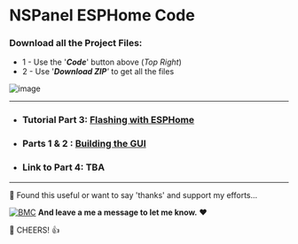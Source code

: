 # NSPanel ESPHome Code

### Download all the Project Files:
* 1 - Use the '***Code***' button above (_Top Right_)
* 2 - Use '***Download ZIP**'* to get all the files

![image](https://user-images.githubusercontent.com/51385971/162554891-85de1ddb-0614-4771-9911-e5eb020f0811.png)
___
* ### Tutorial Part 3: [Flashing with ESPHome](https://github.com/3ative/NSPanel-ESPHome-Code)
* ### Parts 1 & 2 : [Building the GUI](https://github.com/3ative/NSPanel-Building-the-GUI)
* ### Link to Part 4: TBA
___

🎁 Found this useful or want to say 'thanks' and support my efforts...

[![BMC](https://www.buymeacoffee.com/assets/img/custom_images/white_img.png)](https://www.buymeacoffee.com/3ative) **And leave a me a message to let me know.**  ❤

🍺 CHEERS! 👍
